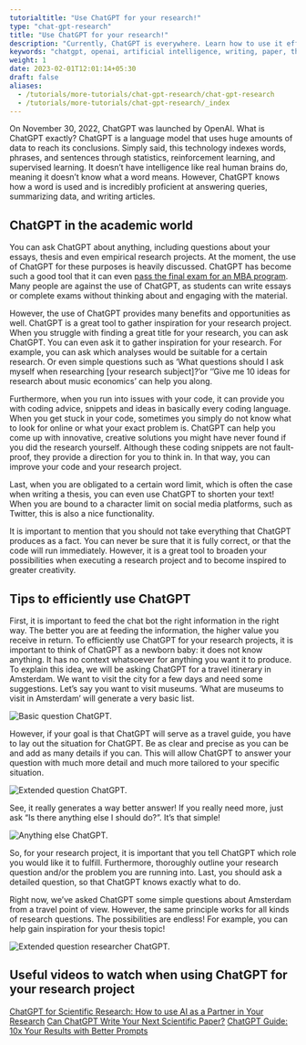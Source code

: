 ```yaml
---
tutorialtitle: "Use ChatGPT for your research!"
type: "chat-gpt-research"
title: "Use ChatGPT for your research!"
description: "Currently, ChatGPT is everywhere. Learn how to use it efficiently to improve your research."
keywords: "chatgpt, openai, artificial intelligence, writing, paper, thesis, structure, academic, abstract"
weight: 1
date: 2023-02-01T12:01:14+05:30
draft: false
aliases:
  - /tutorials/more-tutorials/chat-gpt-research/chat-gpt-research
  - /tutorials/more-tutorials/chat-gpt-research/_index
---
```


On November 30, 2022, ChatGPT was launched by OpenAI. What is ChatGPT exactly? ChatGPT is a language model that uses huge amounts of data to reach its conclusions. Simply said, this technology indexes words, phrases, and sentences through statistics, reinforcement learning, and supervised learning. It doesn’t have intelligence like real human brains do, meaning it doesn’t know what a word means. However, ChatGPT knows how a word is used and is incredibly proficient at answering queries, summarizing data, and writing articles.

## ChatGPT in the academic world
You can ask ChatGPT about anything, including questions about your essays, thesis and even empirical research projects. At the moment, the use of ChatGPT for these purposes is heavily discussed. ChatGPT has become such a good tool that it can even [pass the final exam for an MBA program](https://www.nbcnews.com/tech/tech-news/chatgpt-passes-mba-exam-wharton-professor-rcna67036). Many people are against the use of ChatGPT, as students can write essays or complete exams without thinking about and engaging with the material. 

However, the use of ChatGPT provides many benefits and opportunities as well. ChatGPT is a great tool to gather inspiration for your research project. When you struggle with finding a great title for your research, you can ask ChatGPT. You can even ask it to gather inspiration for your research. For example, you can ask which analyses would be suitable for a certain research. Or even simple questions such as ‘What questions should I ask myself when researching [your research subject]?’or ‘’Give me 10 ideas for research about music economics’ can help you along. 

Furthermore, when you run into issues with your code, it can provide you with coding advice, snippets and ideas in basically every coding language. When you get stuck in your code, sometimes you simply do not know what to look for online or what your exact problem is. ChatGPT can help you come up with innovative, creative solutions you might have never found if you did the research yourself. Although these coding snippets are not fault-proof, they provide a direction for you to think in. In that way, you can improve your code and your research project. 

Last, when you are obligated to a certain word limit, which is often the case when writing a thesis, you can even use ChatGPT to shorten your text! When you are bound to a character limit on social media platforms, such as Twitter, this is also a nice functionality. 

It is important to mention that you should not take everything that ChatGPT produces as a fact. You can never be sure that it is fully correct, or that the code will run immediately. However, it is a great tool to broaden your possibilities when executing a research project and to become inspired to greater creativity. 

## Tips to efficiently use ChatGPT
First, it is important to feed the chat bot the right information in the right way. The better you are at feeding the information, the higher value you receive in return. To efficiently use ChatGPT for your research projects, it is important to think of ChatGPT as a newborn baby: it does not know anything. It has no context whatsoever for anything you want it to produce. 
To explain this idea, we will be asking ChatGPT for a travel itinerary in Amsterdam. We want to visit the city for a few days and need some suggestions. Let’s say you want to visit museums. ‘What are museums to visit in Amsterdam’ will generate a very basic list. 

![Basic question ChatGPT.](../img/basic_question_ams.png)

However, if your goal is that ChatGPT will serve as a travel guide, you have to lay out the situation for ChatGPT. Be as clear and precise as you can be and add as many details if you can. This will allow ChatGPT to answer your question with much more detail and much more tailored to your specific situation. 

![Extended question ChatGPT.](../img/extended_question_ams.png)

See, it really generates a way better answer! If you really need more, just ask “Is there anything else I should do?”. It’s that simple! 

![Anything else ChatGPT.](../img/anything_else_ams.png)

So, for your research project, it is important that you tell ChatGPT which role you would like it to fulfill. Furthermore, thoroughly outline your research question and/or the problem you are running into. Last, you should ask a detailed question, so that ChatGPT knows exactly what to do. 

Right now, we’ve asked ChatGPT some simple questions about Amsterdam from a travel point of view. However, the same principle works for all kinds of research questions. The possibilities are endless! For example, you can help gain inspiration for your thesis topic! 

![Extended question researcher ChatGPT.](../img/researcher_question_ext.png)

## Useful videos to watch when using ChatGPT for your research project
[ChatGPT for Scientific Research: How to use AI as a Partner in Your Research](https://www.youtube.com/watch?v=KhRY-ktKB-4)
[Can ChatGPT Write Your Next Scientific Paper?](https://www.youtube.com/watch?v=wnGPt030IG4) 
[ChatGPT Guide: 10x Your Results with Better Prompts](https://www.youtube.com/watch?v=os-JX1ZQwIA)
